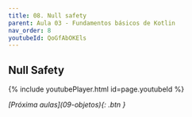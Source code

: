 ```yaml
---
title: 08. Null safety
parent: Aula 03 - Fundamentos básicos de Kotlin
nav_order: 8
youtubeId: QoGfAbOKEls
---
```


## Null Safety

{% include youtubePlayer.html id=page.youtubeId %}

<span class="fs-3 float-right">
<i class="fas fa-download">[Próxima aulas](09-objetos){: .btn }</i>
</span>
